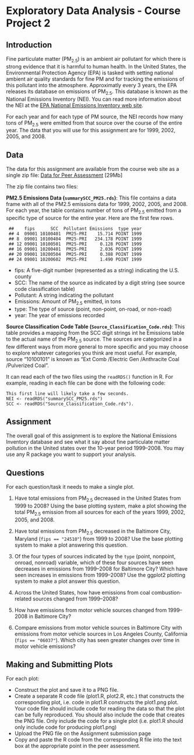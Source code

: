 # Exploratory Data Analysis - Course Project 2

## Introduction

Fine particulate matter (PM<sub>2.5</sub>) is an ambient air pollutant for which there is strong evidence that it is harmful to human health. In the United States, the Environmental Protection Agency (EPA) is tasked with setting national ambient air quality standards for fine PM and for tracking the emissions of this pollutant into the atmosphere. Approximatly every 3 years, the EPA releases its database on emissions of PM<sub>2.5</sub>. This database is known as the National Emissions Inventory (NEI). You can read more information about the NEI at the [EPA National Emissions Inventory web site](http://www.epa.gov/ttn/chief/eiinformation.html).

For each year and for each type of PM source, the NEI records how many tons of PM<sub>2.5</sub> were emitted from that source over the course of the entire year. The data that you will use for this assignment are for 1999, 2002, 2005, and 2008.

## Data

The data for this assignment are available from the course web site as a single zip file: [Data for Peer Assessment](https://d396qusza40orc.cloudfront.net/exdata%2Fdata%2FNEI_data.zip) [29Mb]

The zip file contains two files:

**PM2.5 Emissions Data (`summarySCC_PM25.rds`)**: This file contains a data frame with all of the PM2.5 emissions data for 1999, 2002, 2005, and 2008. For each year, the table contains number of tons of PM<sub>2.5</sub> emitted from a specific type of source for the entire year. Here are the first few rows.

     ##    fips      SCC  Pollutant Emissions  type year
     ## 4  09001 10100401  PM25-PRI    15.714 POINT 1999
     ## 8  09001 10100404  PM25-PRI   234.178 POINT 1999
     ## 12 09001 10100501  PM25-PRI     0.128 POINT 1999
     ## 16 09001 10200401  PM25-PRI     2.036 POINT 1999
     ## 20 09001 10200504  PM25-PRI     0.388 POINT 1999
     ## 24 09001 10200602  PM25-PRI     1.490 POINT 1999
     
* fips: A five-digit number (represented as a string) indicating the U.S. county
* SCC: The name of the source as indicated by a digit string (see source code classification table)
* Pollutant: A string indicating the pollutant
* Emissions: Amount of PM<sub>2.5</sub> emitted, in tons
* type: The type of source (point, non-point, on-road, or non-road)
* year: The year of emissions recorded

**Source Classification Code Table (`Source_Classification_Code.rds`)**: This table provides a mapping from the SCC digit strings int he Emissions table to the actual name of the PM<sub>2.5</sub> source. The sources are categorized in a few different ways from more general to more specific and you may choose to explore whatever categories you think are most useful. For example, source “10100101” is known as “Ext Comb /Electric Gen /Anthracite Coal /Pulverized Coal”.

It can read each of the two files using the `readRDS()` function in R. For example, reading in each file can be done with the following code:

	This first line will likely take a few seconds.
	NEI <- readRDS("summarySCC_PM25.rds")
	SCC <- readRDS("Source_Classification_Code.rds").

## Assignment

The overall goal of this assignment is to explore the National Emissions Inventory database and see what it say about fine particulate matter pollution in the United states over the 10-year period 1999–2008. You may use any R package you want to support your analysis.

## Questions

For each question/task it needs to make a single plot.

1. Have total emissions from PM<sub>2.5</sub> decreased in the United States from 1999 to 2008? Using the base plotting system, make a plot showing the total PM<sub>2.5</sub> emission from all sources for each of the years 1999, 2002, 2005, and 2008.

2. Have total emissions from PM<sub>2.5</sub> decreased in the Baltimore City, Maryland (`fips == "24510"`) from 1999 to 2008? Use the base plotting system to make a plot answering this question.

3. Of the four types of sources indicated by the `type` (point, nonpoint, onroad, nonroad) variable, which of these four sources have seen decreases in emissions from 1999–2008 for Baltimore City? Which have seen increases in emissions from 1999–2008? Use the ggplot2 plotting system to make a plot answer this question.

4. Across the United States, how have emissions from coal combustion-related sources changed from 1999–2008?

5. How have emissions from motor vehicle sources changed from 1999–2008 in Baltimore City?

6. Compare emissions from motor vehicle sources in Baltimore City with emissions from motor vehicle sources in Los Angeles County, California (`fips == "06037"`). Which city has seen greater changes over time in motor vehicle emissions?

## Making and Submitting Plots

For each plot:

* Construct the plot and save it to a PNG file.
* Create a separate R code file (plot1.R, plot2.R, etc.) that constructs the corresponding plot, i.e. code in plot1.R constructs the plot1.png plot. Your code file should include code for reading the data so that the plot can be fully reproduced. You should also include the code that creates the PNG file. Only include the code for a single plot (i.e. plot1.R should only include code for producing plot1.png)
* Upload the PNG file on the Assignment submission page
* Copy and paste the R code from the corresponding R file into the text box at the appropriate point in the peer assessment.
